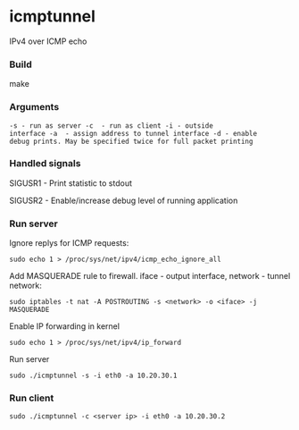 # icmptunnel
IPv4 over ICMP echo

### Build
make

### Arguments
<code>-s - run as server
-c <server ip> - run as client
-i - outside interface
-a <tun ip> - assign address to tunnel interface
-d - enable debug prints. May be specified twice for full packet printing</code>

### Handled signals
SIGUSR1 - Print statistic to stdout

SIGUSR2 - Enable/increase debug level of running application

### Run server
Ignore replys for ICMP requests:

`sudo echo 1 > /proc/sys/net/ipv4/icmp_echo_ignore_all`

Add MASQUERADE rule to firewall. iface - output interface, network - tunnel network:

`sudo iptables -t nat -A POSTROUTING -s <network> -o <iface> -j MASQUERADE`

Enable IP forwarding in kernel

`sudo echo 1 > /proc/sys/net/ipv4/ip_forward`

Run server

`sudo ./icmptunnel -s -i eth0 -a 10.20.30.1`

### Run client
`sudo ./icmptunnel -c <server ip> -i eth0 -a 10.20.30.2`
